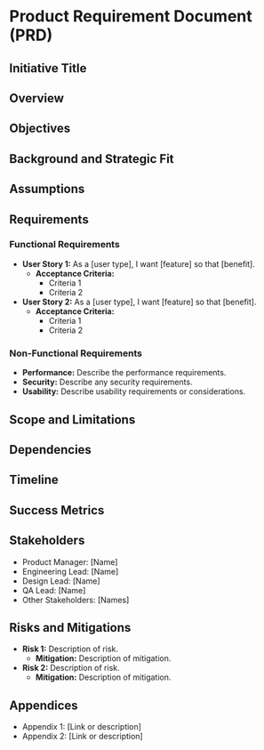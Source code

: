 # Product Requirement Document (PRD)

## Initiative Title
<!-- Insert the title of the Initiativie here -->

## Overview
<!-- Provide a brief overview of the epic, including the main goal and why it's important. -->

## Objectives
<!-- List the objectives and goals that this epic aims to achieve. -->

## Background and Strategic Fit
<!-- Explain the background of the epic and how it fits into the overall strategy and goals of the product. -->

## Assumptions
<!-- List any assumptions that are being made that affect this epic. -->

## Requirements

### Functional Requirements
<!-- Detail the functional requirements. Break these down into user stories or smaller tasks if necessary. -->
- **User Story 1:** As a [user type], I want [feature] so that [benefit].
  - **Acceptance Criteria:**
    - Criteria 1
    - Criteria 2
- **User Story 2:** As a [user type], I want [feature] so that [benefit].
  - **Acceptance Criteria:**
    - Criteria 1
    - Criteria 2

### Non-Functional Requirements
<!-- Detail the non-functional requirements such as performance, security, and usability. -->
- **Performance:** Describe the performance requirements.
- **Security:** Describe any security requirements.
- **Usability:** Describe usability requirements or considerations.

## Scope and Limitations
<!-- Define the scope of the epic and any limitations or exclusions. -->

## Dependencies
<!-- List any dependencies that must be in place for this epic to be completed. -->

## Timeline
<!-- Provide a high-level timeline for the completion of this epic. -->

## Success Metrics
<!-- Define how success will be measured for this epic. -->

## Stakeholders
<!-- List the stakeholders involved in this epic. -->
- Product Manager: [Name]
- Engineering Lead: [Name]
- Design Lead: [Name]
- QA Lead: [Name]
- Other Stakeholders: [Names]

## Risks and Mitigations
<!-- Identify potential risks and how they will be mitigated. -->
- **Risk 1:** Description of risk.
  - **Mitigation:** Description of mitigation.
- **Risk 2:** Description of risk.
  - **Mitigation:** Description of mitigation.

## Appendices
<!-- Include any additional information, such as mockups, diagrams, or links to related documents. -->
- Appendix 1: [Link or description]
- Appendix 2: [Link or description]

